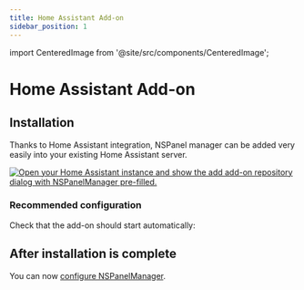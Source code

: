 ```yaml
---
title: Home Assistant Add-on
sidebar_position: 1
---
```

import CenteredImage from '@site/src/components/CenteredImage';

# Home Assistant Add-on

## Installation

Thanks to Home Assistant integration, NSPanel manager can be added very easily into your existing Home Assistant server.

[![Open your Home Assistant instance and show the add add-on repository dialog with NSPanelManager pre-filled.](https://my.home-assistant.io/badges/supervisor_add_addon_repository.svg)](https://my.home-assistant.io/redirect/supervisor_add_addon_repository/?repository_url=https%3A%2F%2Fgithub.com%2FNSPManager%2FNSPanelManager)

### Recommended configuration

Check that the add-on should start automatically:
<CenteredImage src="/images/doc/ha/check-auto-start.png" alt="Home Assistant configure autostart"/>


## After installation is complete

You can now [configure NSPanelManager](./../configuration).
